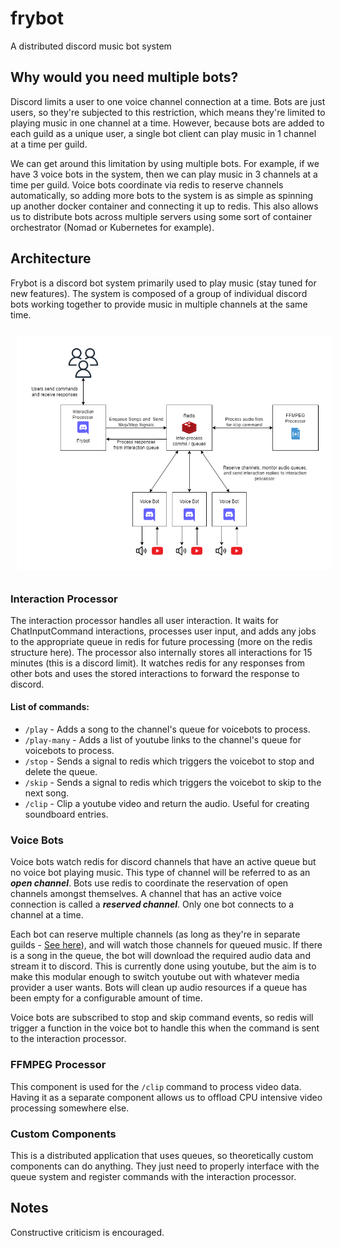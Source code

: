 # frybot

A distributed discord music bot system

## Why would you need multiple bots?

Discord limits a user to one voice channel connection at a time. Bots are just users, so they're subjected to this restriction, which means they're limited to playing music in one channel at a time. However, because bots are added to each guild as a unique user, a single bot client can play music in 1 channel at a time per guild. 

We can get around this limitation by using multiple bots. For example, if we have 3 voice bots in the system, then we can play music in 3 channels at a time per guild. Voice bots coordinate via redis to reserve channels automatically, so adding more bots to the system is as simple as spinning up another docker container and connecting it up to redis. This also allows us to distribute bots across multiple servers using some sort of container orchestrator (Nomad or Kubernetes for example). 

## Architecture

Frybot is a discord bot system primarily used to play music (stay tuned for new features). The system is composed of a group of individual discord bots working together to provide music in multiple channels at the same time. 

<p style="text-align: center">
  <img src="doc/img/architecture.png"
     alt="Markdown Monster icon"
     style="text-align: center; margin: 10px;" />
</p>

### Interaction Processor

The interaction processor handles all user interaction. It waits for ChatInputCommand interactions, processes user input, and adds any jobs to the appropriate queue in redis for future processing (more on the redis structure here). The processor also internally stores all interactions for 15 minutes (this is a discord limit). It watches redis for any responses from other bots and uses the stored interactions to forward the response to discord.   

#### List of commands:

- `/play` - Adds a song to the channel's queue for voicebots to process.
- `/play-many` - Adds a list of youtube links to the channel's queue for voicebots to process.
- `/stop` - Sends a signal to redis which triggers the voicebot to stop and delete the queue.
- `/skip` - Sends a signal to redis which triggers the voicebot to skip to the next song.
- `/clip` - Clip a youtube video and return the audio. Useful for creating soundboard entries.

### Voice Bots

Voice bots watch redis for discord channels that have an active queue but no voice bot playing music. This type of channel will be referred to as an ***open channel***. Bots use redis to coordinate the reservation of open channels amongst themselves. A channel that has an active voice connection is called a ***reserved channel***. Only one bot connects to a channel at a time.

Each bot can reserve multiple channels (as long as they're in separate guilds - [See here](#why-would-you-need-multiple-bots)), and will watch those channels for queued music. If there is a song in the queue, the bot will download the required audio data and stream it to discord. This is currently done using youtube, but the aim is to make this modular enough to switch youtube out with whatever media provider a user wants. Bots will clean up audio resources if a queue has been empty for a configurable amount of time.

Voice bots are subscribed to stop and skip command events, so redis will trigger a function in the voice bot to handle this when the command is sent to the interaction processor. 

### FFMPEG Processor

This component is used for the `/clip` command to process video data. Having it as a separate component allows us to offload CPU intensive video processing somewhere else.


### Custom Components

This is a distributed application that uses queues, so theoretically custom components can do anything. They just need to properly interface with the queue system and register commands with the interaction processor.


## Notes

Constructive criticism is encouraged. 

